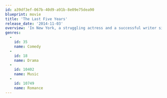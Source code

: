 ```yaml
---
id: a39df3ef-067b-40d9-a91b-8e09e75dea90
blueprint: movie
title: 'The Last Five Years'
release_date: '2014-11-03'
overview: 'In New York, a struggling actress and a successful writer sing about their failed marriage from two perspectives.'
genres:
  -
    id: 35
    name: Comedy
  -
    id: 18
    name: Drama
  -
    id: 10402
    name: Music
  -
    id: 10749
    name: Romance
---
```

